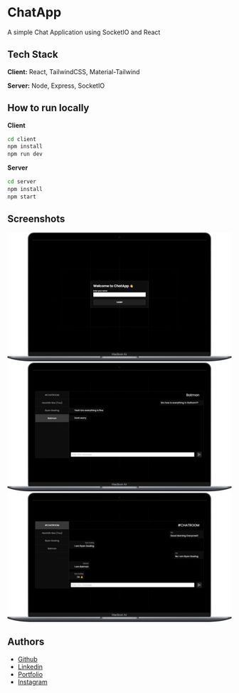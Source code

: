 
# ChatApp

A simple Chat Application using SocketIO and React


## Tech Stack

**Client:** React, TailwindCSS, Material-Tailwind

**Server:** Node, Express, SocketIO


## How to run locally

**Client** 
```bash
cd client
npm install 
npm run dev
```
**Server** 
```bash
cd server 
npm install
npm start
```

## Screenshots

![](./client/public/images/screenshots/s1.png)
![](./client/public/images/screenshots/s2.png)
![](./client/public/images/screenshots/s3.png)




## Authors

- [Github](https://www.github.com/harshithrao07)
- [Linkedin](https://www.linkedin.com/in/harshithrao07/)
- [Portfolio](https://harshithrao.vercel.app/)
- [Instagram](https://www.instagram.com/harshith._.rao/)
